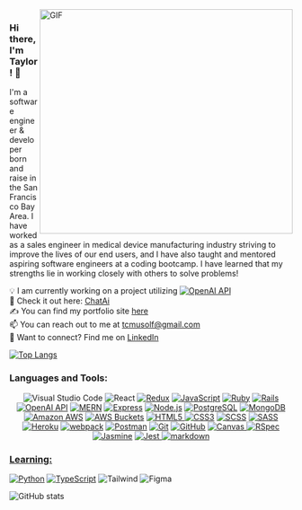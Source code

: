 <img align="right" alt="GIF" src="https://user-images.githubusercontent.com/71670060/116963039-97e0e880-ac5c-11eb-96ee-f314fa4f9d1d.gif" width="450" height="400" />

### Hi there, I'm Taylor! 👋

I'm a software engineer & developer born and raise in the San Francisco Bay Area.  I have worked as a sales engineer in medical device manufacturing industry striving to improve the lives of our end users, and I have also taught and mentored aspiring software engineers at a coding bootcamp.  I have learned that my strengths lie in working closely with others to solve problems!

💡 I am currently working on a project utilizing <a href="https://platform.openai.com/docs" target="_blank"><img alt="OpenAI API" src="https://img.shields.io/badge/-OpenAI%20API-FF6600?style=short-square&logo=openai&logoColor=white"></a> <br/>
:eyes: Check it out here: [ChatAi][chatai] <br/>
✍ You can find my portfolio site [here][portfolio] <br/>
📫 You can reach out to me at tcmusolf@gmail.com <br/>
🔗 Want to connect? Find me on [LinkedIn][linkedin] <br/>

[![Top Langs](https://github-readme-stats.vercel.app/api/top-langs/?username=taylormusolf&layout=compact)](https://github.com/anuraghazra/github-readme-stats)

### Languages and Tools:

<p align="center">
  <img alt="Visual Studio Code" src="https://img.shields.io/badge/Visual%20Studio%20Code-0078d7.svg?&style=for-the-badge&logo=visual-studio-code&logoColor=white"/> 
  <img alt="React" src="https://img.shields.io/badge/-React-black?style=for-the-badge&logo=react&logoColor=blue">
  <a href="https://redux.js.org" target="_blank"><img alt="Redux" src="https://img.shields.io/badge/Redux-764ABC?style=for-the-badge&logo=redux&logoColor=white"></a>
  <a href="https://developer.mozilla.org/en-US/docs/Web/JavaScript" target="_blank"><img alt="JavaScript" src="https://img.shields.io/badge/-JavaScript-black?style=for-the-badge&logo=javascript&logoColor=yellow"></a>
  <a href="https://www.ruby-lang.org" target="_blank"><img alt="Ruby" src="https://img.shields.io/badge/Ruby-CC342D?style=for-the-badge&logo=ruby&logoColor=white"></a>
  <a href="https://rubyonrails.org" target="_blank"><img alt="Rails" src="https://img.shields.io/badge/Rails-CC0000?style=for-the-badge&logo=ruby-on-rails&logoColor=white"></a>
  <a href="https://platform.openai.com/docs" target="_blank"><img alt="OpenAI API" src="https://img.shields.io/badge/-OpenAI%20API-FF6600?style=for-the-badge&logo=openai&logoColor=white"></a>
  <a href="https://www.mongodb.com" target="_blank"><img alt="MERN" src="https://img.shields.io/badge/-MERN-61DAFB?style=for-the-badge&logo=mongodb&logoColor=darkgreen"></a>
  <a href="https://expressjs.com" target="_blank"><img alt="Express" src="https://img.shields.io/badge/Express-000000?style=for-the-badge&logo=express&logoColor=white"></a>
  <a href="https://nodejs.org" target="_blank"><img alt="Node.js" src="https://img.shields.io/badge/-Node.js-black?style=for-the-badge&logo=node.js&logoColor=darkgreen"></a>
  <a href="https://www.postgresql.org" target="_blank"><img alt="PostgreSQL" src="https://img.shields.io/badge/-PostgreSQL-336791?style=for-the-badge&logo=postgresql&logoColor=white"></a>
  <a href="https://www.mongodb.com" target="_blank"><img alt="MongoDB" src="https://img.shields.io/badge/-MongoDB-black?style=for-the-badge&logo=mongodb&logoColor=green"></a>
  <a href="https://aws.amazon.com" target="_blank"><img alt="Amazon AWS" src="https://img.shields.io/badge/Amazon%20AWS-232F3E?style=for-the-badge&logo=amazon-aws&logoColor=yellow"></a>
  <a href="https://aws.amazon.com/s3" target="_blank"><img alt="AWS Buckets" src="https://img.shields.io/badge/-AWS%20Buckets-232F3E?style=for-the-badge&logo=amazon-s3&logoColor=yellow"></a>
  <a href="https://developer.mozilla.org/en-US/docs/Web/HTML" target="_blank"><img alt="HTML5" src="https://img.shields.io/badge/-HTML5-E34F26?style=for-the-badge&logo=html5&logoColor=white">   </a>
  <a href="https://developer.mozilla.org/en-US/docs/Web/CSS" target="_blank"><img alt="CSS3" src="https://img.shields.io/badge/-CSS3-1572B6?style=for-the-badge&logo=css3&logoColor=white"></a>
  <a href="https://sass-lang.com" target="_blank"><img alt="SCSS" src="https://img.shields.io/badge/-SCSS-CC6699?style=for-the-badge&logo=sass&logoColor=white"></a>
  <a href="https://sass-lang.com" target="_blank"><img alt="SASS" src="https://img.shields.io/badge/-SASS-CC6699?style=for-the-badge&logo=sass&logoColor=white"></a>
  <a href="https://www.heroku.com" target="_blank"><img alt="Heroku" src="https://img.shields.io/badge/-Heroku-430098?style=for-the-badge&logo=heroku&logoColor=white"></a>
  <a href="https://webpack.js.org" target="_blank"><img alt="webpack" src="https://img.shields.io/badge/-webpack-8DD6F9?style=for-the-badge&logo=webpack&logoColor=white"></a>
  <a href="https://www.postman.com" target="_blank"><img alt="Postman" src="https://img.shields.io/badge/Postman-FF6C37?style=for-the-badge&logo=postman&logoColor=white"></a>
  <a href="https://git-scm.com" target="_blank"><img alt="Git" src="https://img.shields.io/badge/-Git-black?style=for-the-badge&logo=git&logoColor=orange"></a>
  <a href="https://github.com" target="_blank"><img alt="GitHub" src="https://img.shields.io/badge/-GitHub-181717?style=for-the-badge&logo=github&logoColor=white"></a>
  <a href="https://www.w3schools.com/html/html5_canvas.asp" target="_blank"><img alt="Canvas" src="https://img.shields.io/badge/-Canvas-FFD700?style=for-the-badge&logo=html5&logoColor=black">   </a>
  <a href="https://rspec.info" target="_blank"><img alt="RSpec" src="https://img.shields.io/badge/-RSpec-8F8F8F?style=for-the-badge&logo=ruby&logoColor=red"></a>
  <a href="https://jasmine.github.io" target="_blank"><img alt="Jasmine" src="https://img.shields.io/badge/-Jasmine-8A4182?style=for-the-badge&logo=jasmine&logoColor=white"></a>
  <a href="https://jestjs.io" target="_blank"><img alt="Jest" src="https://img.shields.io/badge/-Jest-C21325?style=for-the-badge&logo=jest&logoColor=white"</a> 
  <img alt="markdown" src="https://img.shields.io/badge/Markdown-000000?style=for-the-badge&logo=markdown&logoColor=white"/>
</p>

### Learning:

<p>
    <a href="https://www.python.org" target="_blank"><img alt="Python" src="https://img.shields.io/badge/Python-black?style=for-the-badge&logo=python&logoColor=blue"></a>
    <a href="https://www.typescriptlang.org" target="_blank"><img alt="TypeScript" src="https://img.shields.io/badge/TypeScript-3178C6?style=for-the-badge&logo=typescript&logoColor=white"></a>
    <img alt="Tailwind" src="https://img.shields.io/badge/Tailwind_CSS-38B2AC?style=for-the-badge&logo=tailwind-css&logoColor=white">
    <img alt="Figma" src="https://img.shields.io/badge/figma%20-%23F24E1E.svg?&style=for-the-badge&logo=figma&logoColor=white"/>
  
</p>


![GitHub stats](https://github-readme-stats.vercel.app/api?username=taylormusolf&show_icons=true)

<!-- ![GitHub streak stats](https://github-readme-streak-stats.herokuapp.com/?user=taylormusolf)  -->
  
[chatai]: https://chatai.taylormusolf.com/
[linkedin]: https://www.linkedin.com/in/taylor-musolf/
[portfolio]: https://taylormusolf.com/
[angellist]: https://wellfound.com/u/taylor-musolf
[kickbacker]: https://kickbacker.taylormusolf.com/
[dyno]: https://dyno.taylormusolf.com/
